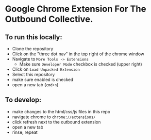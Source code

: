# Google Chrome Extension For The Outbound Collective.

To run this locally:
------
- Clone the repository
- Click on the "three dot nav" in the top right of the chrome window
- Navigate to `More Tools -> Extensions`
  - Make sure `Developer Mode` checkbox is checked (upper right)
- Click on `Load Unpacked Extension`
- Select this repository
- make sure enabled is checked
- open a new tab (`cmd+n`)

To develop:
------
- make changes to the html/css/js files in this repo
- navigate chrome to `chrome://extensions/`
- click refresh next to the outbound extension
- open a new tab
- rinse, repeat 
